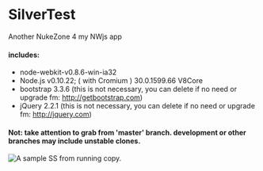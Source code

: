 # SilverTest
Another NukeZone 4 my NWjs app

#### includes:
* node-webkit-v0.8.6-win-ia32
* Node.js v0.10.22; ( with Cromium ) 30.0.1599.66  V8Core
* bootstrap 3.3.6 (this is not necessary, you can delete if no need or upgrade fm: http://getbootstrap.com)
* jQuery 2.2.1 (this is not necessary, you can delete if no need or upgrade fm: http://jquery.com)

#### Not: take attention to grab from 'master' branch. development or other branches may include unstable clones.

![A sample SS from running copy.](https://pbs.twimg.com/media/CdTngQWWIAAKHfo.jpg)
